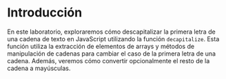 # Introducción

En este laboratorio, exploraremos cómo descapitalizar la primera letra de una cadena de texto en JavaScript utilizando la función `decapitalize`. Esta función utiliza la extracción de elementos de arrays y métodos de manipulación de cadenas para cambiar el caso de la primera letra de una cadena. Además, veremos cómo convertir opcionalmente el resto de la cadena a mayúsculas.
